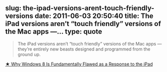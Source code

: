slug: the-ipad-versions-arent-touch-friendly-versions
date: 2011-06-03 20:50:40
title: The iPad versions aren’t “touch friendly” versions of the Mac apps —...
type: quote
---

> The iPad versions aren’t “touch friendly” versions of the Mac apps — they’re entirely new beasts designed and programmed from the ground up.

[★ Why Windows 8 Is Fundamentally Flawed as a Response to the iPad](http://daringfireball.net/2011/06/windows_8_fundamentally_flawed)
